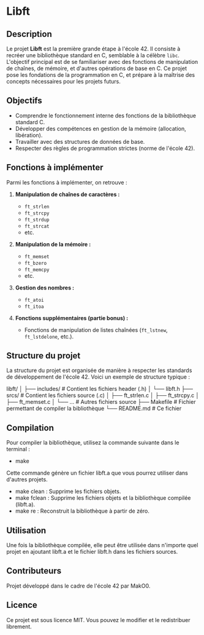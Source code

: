 # Libft

## Description

Le projet **Libft** est la première grande étape à l'école 42. Il consiste à recréer une bibliothèque standard en C, semblable à la célèbre `libc`. L'objectif principal est de se familiariser avec des fonctions de manipulation de chaînes, de mémoire, et d'autres opérations de base en C. Ce projet pose les fondations de la programmation en C, et prépare à la maîtrise des concepts nécessaires pour les projets futurs.

## Objectifs

- Comprendre le fonctionnement interne des fonctions de la bibliothèque standard C.
- Développer des compétences en gestion de la mémoire (allocation, libération).
- Travailler avec des structures de données de base.
- Respecter des règles de programmation strictes (norme de l'école 42).

## Fonctions à implémenter

Parmi les fonctions à implémenter, on retrouve :

1. **Manipulation de chaînes de caractères :**
   - `ft_strlen`
   - `ft_strcpy`
   - `ft_strdup`
   - `ft_strcat`
   - etc.

2. **Manipulation de la mémoire :**
   - `ft_memset`
   - `ft_bzero`
   - `ft_memcpy`
   - etc.

3. **Gestion des nombres :**
   - `ft_atoi`
   - `ft_itoa`

4. **Fonctions supplémentaires (partie bonus) :**
   - Fonctions de manipulation de listes chaînées (`ft_lstnew`, `ft_lstdelone`, etc.).

## Structure du projet

La structure du projet est organisée de manière à respecter les standards de développement de l'école 42. Voici un exemple de structure typique :

libft/
│
├── includes/          # Contient les fichiers header (.h)
│   └── libft.h
├── srcs/              # Contient les fichiers source (.c)
│   ├── ft_strlen.c
│   ├── ft_strcpy.c
│   ├── ft_memset.c
│   └── ...            # Autres fichiers source
├── Makefile           # Fichier permettant de compiler la bibliothèque
└── README.md          # Ce fichier



## Compilation

Pour compiler la bibliothèque, utilisez la commande suivante dans le terminal :

- make

Cette commande génère un fichier libft.a que vous pourrez utiliser dans d'autres projets.

- make clean : Supprime les fichiers objets.
- make fclean : Supprime les fichiers objets et la bibliothèque compilée (libft.a).
- make re : Reconstruit la bibliothèque à partir de zéro.

## Utilisation

Une fois la bibliothèque compilée, elle peut être utilisée dans n'importe quel projet en ajoutant libft.a et le fichier libft.h dans les fichiers sources.

## Contributeurs

Projet développé dans le cadre de l'école 42 par MakO0.

## Licence

Ce projet est sous licence MIT. Vous pouvez le modifier et le redistribuer librement.